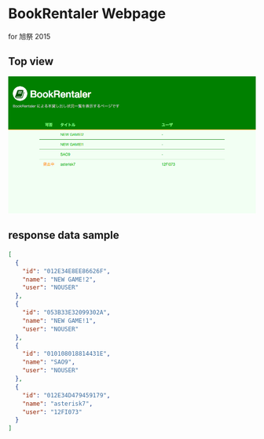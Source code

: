 BookRentaler Webpage
===

for 旭祭 2015

## Top view
![サムネイル](./readme_image/thumbnail.png)

## response data sample

```json
[
  {
    "id": "012E34E8EE86626F",
    "name": "NEW GAME!2",
    "user": "NOUSER"
  },
  {
    "id": "053B33E32099302A",
    "name": "NEW GAME!1",
    "user": "NOUSER"
  },
  {
    "id": "010108018814431E",
    "name": "SAO9",
    "user": "NOUSER"
  },
  {
    "id": "012E34D479459179",
    "name": "asterisk7",
    "user": "12FI073"
  }
]
```
